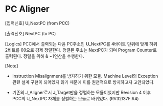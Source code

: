 # PC Aligner

[입력신호]
U_NextPC    (from PCC)

[출력신호]
NextPC      (to PC)

[Logics]
PCC에서 출력되는 다음 PC주소인 U_NextPC를 4바이트 단위에 맞게 하위 2비트를 00으로 강제 정렬한다.
정렬된 주소는 NextPC가 되며 Program Counter로 출력된다. 
정렬을 위해 & ~1연산을 수행한다. 

[Note]
- Instruction Misalignment를 방지하기 위한 모듈.
Machine Level의 Exception 관련 설계 구현이 되어있지 않기 때문에 이를 원천적으로 방지하고자 고안되었다. 

- 기존의 J_Aligner로서 J_Target만을 정렬하는 모듈이었지만 Revision 4 이후 PCC의 U_NextPC 자체를 정렬하는 모듈로 바뀌었다. 
(RV32I37F.R4)
